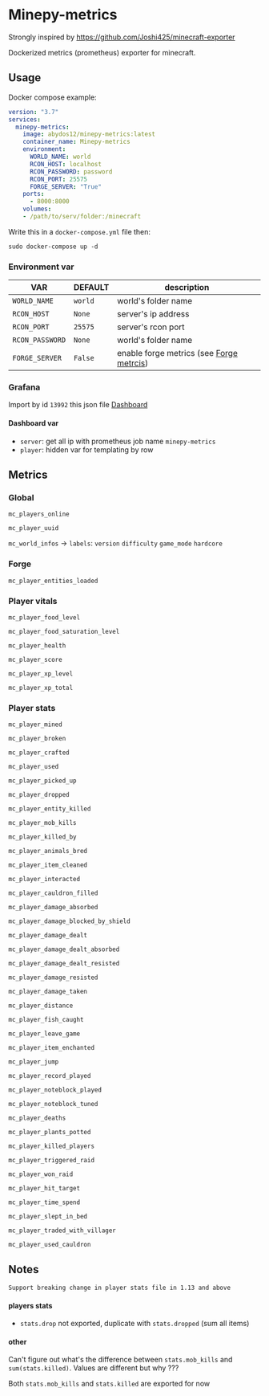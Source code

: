# Minepy-metrics

Strongly inspired by https://github.com/Joshi425/minecraft-exporter

Dockerized metrics (prometheus) exporter for minecraft. 

## Usage

Docker compose example:
```yaml
version: "3.7"
services:
  minepy-metrics:
    image: abydos12/minepy-metrics:latest
    container_name: Minepy-metrics
    environment:
      WORLD_NAME: world
      RCON_HOST: localhost
      RCON_PASSWORD: password
      RCON_PORT: 25575
      FORGE_SERVER: "True"
    ports:
      - 8000:8000
    volumes:
    - /path/to/serv/folder:/minecraft
```
Write this in a `docker-compose.yml` file then:
```
sudo docker-compose up -d
```

### Environment var

VAR | DEFAULT | description
--- | --- | ---
`WORLD_NAME` | `world` | world's folder name
`RCON_HOST` | `None` | server's ip address
`RCON_PORT` | `25575` | server's rcon port
`RCON_PASSWORD` | `None` | world's folder name
`FORGE_SERVER` | `False` | enable forge metrics (see [Forge metrcis]())

### Grafana

Import by id ``13992`` this json file [Dashboard](grafana-dashboard.json)

#### Dashboard var
- ``server``: get all ip with prometheus job name ``minepy-metrics``
- ``player``: hidden var for templating by row

## Metrics

### Global

`mc_players_online`

`mc_player_uuid`

`mc_world_infos` -> `labels`: `version` `difficulty` `game_mode` `hardcore`

### Forge

`mc_player_entities_loaded`

### Player vitals

`mc_player_food_level`

`mc_player_food_saturation_level`

`mc_player_health`

`mc_player_score`

`mc_player_xp_level`

`mc_player_xp_total`

### Player stats

`mc_player_mined`

`mc_player_broken`

`mc_player_crafted`

`mc_player_used`

`mc_player_picked_up`

`mc_player_dropped`

`mc_player_entity_killed`

`mc_player_mob_kills`

`mc_player_killed_by`

`mc_player_animals_bred`

`mc_player_item_cleaned`

`mc_player_interacted`

`mc_player_cauldron_filled`

`mc_player_damage_absorbed`

`mc_player_damage_blocked_by_shield`

`mc_player_damage_dealt`

`mc_player_damage_dealt_absorbed`

`mc_player_damage_dealt_resisted`

`mc_player_damage_resisted`

`mc_player_damage_taken`

`mc_player_distance`

`mc_player_fish_caught`

`mc_player_leave_game`

`mc_player_item_enchanted`

`mc_player_jump`

`mc_player_record_played`

`mc_player_noteblock_played`

`mc_player_noteblock_tuned`

`mc_player_deaths`

`mc_player_plants_potted`

`mc_player_killed_players`

`mc_player_triggered_raid`

`mc_player_won_raid`

`mc_player_hit_target`

`mc_player_time_spend`

`mc_player_slept_in_bed`

`mc_player_traded_with_villager`

`mc_player_used_cauldron`


## Notes
    Support breaking change in player stats file in 1.13 and above
#### players stats
- `stats.drop` not exported, duplicate with `stats.dropped` (sum all items)

#### other
Can't figure out what's the difference between `stats.mob_kills` and `sum(stats.killed)`.
Values are different but why ??? 

Both `stats.mob_kills` and `stats.killed` are exported for now







